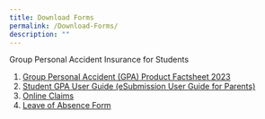 ```yaml
---
title: Download Forms
permalink: /Download-Forms/
description: ""
---
```

Group Personal Accident Insurance for Students

1. [Group Personal Accident (GPA) Product Factsheet 2023](/files/Download%20Forms/Group%20Personal%20Accident%20Factsheet%202023.pdf)
2. [Student GPA User Guide (eSubmission User Guide for Parents)](/files/Download%20Forms/Student-GPA-User-Guide-eSubmission-User-Guide-for-Parents.pdf)
3. [Online Claims](https://studentgpa.incomegroupins.com.sg/#/)
4. [Leave of Absence Form](https://form.gov.sg/63bfb1fcbef23b0011f3ba7c )